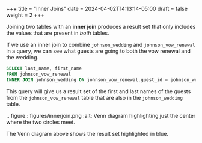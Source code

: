 +++
title = "Inner Joins"
date = 2024-04-02T14:13:14-05:00
draft = false
weight = 2
+++

Joining two tables with an **inner join** produces a result set that only
includes the values that are present in *both* tables.

If we use an inner join to combine `johnson_wedding` and `johnson_vow_renewal` in a query, we can see what guests are going to both the vow renewal and the wedding.

```sql {linenos=table}
SELECT last_name, first_name
FROM johnson_vow_renewal
INNER JOIN johnson_wedding ON johnson_vow_renewal.guest_id = johnson_wedding.guest_id;
```

This query will give us a result set of the first and last names of the guests from the `johnson_vow_renewal` table that are also in the `johnson_wedding` table.

.. figure:: figures/innerjoin.png
   :alt: Venn diagram highlighting just the center where the two circles meet.

The Venn diagram above shows the result set highlighted in blue.